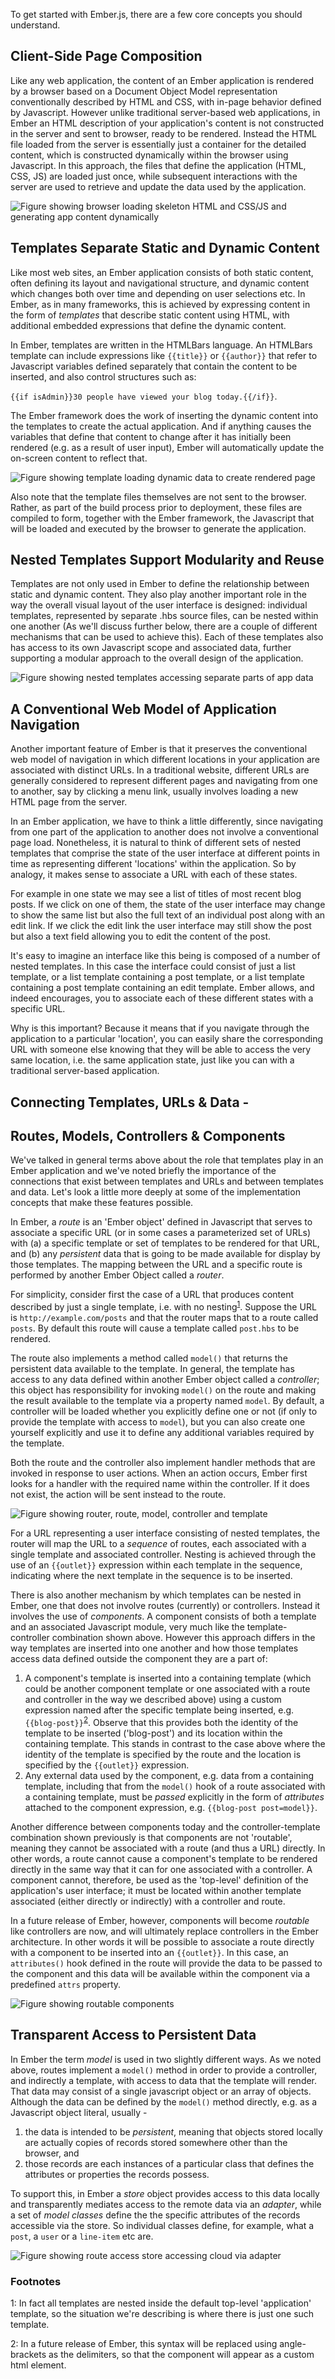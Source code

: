 To get started with Ember.js, there are a few core concepts you
should understand.

## Client-Side Page Composition
Like any web application, the content of an Ember application is rendered by a browser based on a Document Object Model representation conventionally described by HTML and CSS, with in-page behavior defined by Javascript. However unlike traditional server-based web applications, in Ember an HTML description of your application's content is not constructed in the server and sent to browser, ready to be rendered. Instead the HTML file loaded from the server is essentially just a container for the detailed content, which is constructed dynamically within the browser using Javascript. In this approach, the files that define the application (HTML, CSS, JS) are loaded just once, while subsequent interactions with the server are used to retrieve and update the data used by the application.

![Figure showing browser loading skeleton HTML and CSS/JS and generating app content dynamically](../../images/getting-started/core-concepts/Fig_1.jpg)

## Templates Separate Static and Dynamic Content
Like most web sites, an Ember application consists of both static content, often defining its layout and navigational structure, and dynamic content which changes both over time and depending on user selections etc. In Ember, as in many frameworks, this is achieved by expressing content in the form of *templates* that describe static content using HTML, with additional embedded expressions that define the dynamic content.

In Ember, templates are written in the HTMLBars language. An HTMLBars template can include expressions like `{{title}}` or `{{author}}` that refer to Javascript variables defined separately that contain the content to be inserted, and also control structures such as:

`{{if isAdmin}}30 people have viewed your blog today.{{/if}}`. 

The Ember framework does the work of inserting the dynamic content into the templates to create the actual application. And if anything causes the variables that define that content to change after it has initially been rendered (e.g. as a result of user input), Ember will automatically update the on-screen content to reflect that.

![Figure showing template loading dynamic data to create rendered page](../../images/getting-started/core-concepts/Fig_2.jpg)

Also note that the template files themselves are not sent to the browser. Rather, as part of the build process prior to deployment, these files are compiled to form, together with the Ember framework, the Javascript that will be loaded and executed by the browser to generate the application.

## Nested Templates Support Modularity and Reuse
Templates are not only used in Ember to define the relationship between static and dynamic content. They also play another important role in the way the overall visual layout of the user interface is designed: individual templates, represented by separate .hbs source files, can be nested within one another (As we'll discuss further below, there are a couple of different mechanisms that can be used to achieve this). Each of these templates also has access to its own Javascript scope and associated data, further supporting a modular approach to the overall design of the application.

![Figure showing nested templates accessing separate parts of app data](../../images/getting-started/core-concepts/Fig_3.jpg)

## A Conventional Web Model of Application Navigation
Another important feature of Ember is that it preserves the conventional web model of navigation in which different locations in your application are associated with distinct URLs. In a traditional website, different URLs are generally considered to represent different pages and navigating from one to another, say by clicking a menu link, usually involves loading a new HTML page from the server.

In an Ember application, we have to think a little differently, since navigating from one part of the application to another does not involve a conventional page load. Nonetheless, it is natural to think of different sets of nested templates that comprise the state of the user interface at different points in time as representing different 'locations' within the application. So by analogy, it makes sense to associate a URL with each of these states.

For example in one state we may see a list of titles of most recent blog posts. If we click on one of them, the state of the user interface may change to show the same list but also the full text of an individual post along with an edit link. If we click the edit link the user interface may still show the post but also a text field allowing you to edit the content of the post.

It's easy to imagine an interface like this being is composed of a number of nested templates. In this case the interface could consist of just a list template, or a list template containing a post template, or a list template containing a post template containing an edit template. Ember allows, and indeed encourages, you to associate each of these different states with a specific URL.

Why is this important? Because it means that if you navigate through the application to a particular 'location', you can easily share the corresponding URL with someone else knowing that they will be able to access the very same location, i.e. the same application state, just like you can with a traditional server-based application.

## Connecting Templates, URLs & Data -
## Routes, Models, Controllers & Components
We've talked in general terms above about the role that templates play in an Ember application and we've noted briefly the importance of the connections that exist between templates and URLs and between templates and data. Let's look a little more deeply at some of the implementation concepts that make these features possible.

In Ember, a *route* is an 'Ember object' defined in Javascript that serves to associate a specific URL (or in some cases a parameterized set of URLs) with (a) a specific template or set of templates to be rendered for that URL, and (b) any *persistent* data that is going to be made available for display by those templates. The mapping between the URL and a specific route is performed by another Ember Object called a *router*.

For simplicity, consider first the case of a URL that produces content described by just a single template, i.e. with no nesting<sup>[1](#footnote1)</sup>. Suppose the URL is `http://example.com/posts` and that the router maps that to a route called `posts`. By default this route will cause a template called `post.hbs` to be rendered.

The route also implements a method called `model()` that returns the persistent data available to the template. In general, the template has access to any data defined within another Ember object called a *controller*; this object has responsibility for invoking `model()` on the route and making the result available to the template via a property named `model`. By default, a controller will be loaded whether you explicitly define one or not (if only to provide the template with access to `model`), but you can also create one yourself explicitly and use it to define any additional variables required by the template.

Both the route and the controller also implement handler methods that are invoked in response to user actions. When an action occurs, Ember first looks for a handler with the required name within the controller. If it does not exist, the action will be sent instead to the route.

![Figure showing router, route, model, controller and template](../../images/getting-started/core-concepts/Fig_4.jpg)

For a URL representing a user interface consisting of nested templates, the router will map the URL to a *sequence* of routes, each associated with a single template and associated controller. Nesting is achieved through the use of an `{{outlet}}` expression within each template in the sequence, indicating where the next template in the sequence is to be inserted.

There is also another mechanism by which templates can be nested in Ember, one that does not involve routes (currently) or controllers. Instead it involves the use of *components*. A component consists of both a template and an associated Javascript module, very much like the template-controller combination shown above. However this approach differs in the way templates are inserted into one another and how those templates access data defined outside the component they are a part of:

1. A component's template is inserted into a containing template (which could be another component template or one associated with a route and controller in the way we described above) using a custom expression named after the specific template being inserted, e.g. `{{blog-post}}`<sup>[2](#footnote2)</sup>. Observe that this provides both the identity of the template to be inserted ('blog-post') and its location within the containing template. This stands in contrast to the case above where the identity of the template is specified by the route and the location is specified by the `{{outlet}}` expression.
2. Any external data used by the component, e.g. data from a containing template, including that from the `model()` hook of a route associated with a containing template, must be *passed* explicitly in the form of *attributes* attached to the component expression, e.g. `{{blog-post post=model}}`.

Another difference between components today and the controller-template combination shown previously is that components are not 'routable', meaning they cannot be associated with a route (and thus a URL) directly. In other words, a route cannot cause a component's template to be rendered directly in the same way that it can for one associated with a controller. A component cannot, therefore, be used as the 'top-level' definition of the application's user interface; it must be located within another template associated (either directly or indirectly) with a controller and route.

In a future release of Ember, however, components will become *routable* like controllers are now, and will ultimately replace controllers in the Ember architecture. In other words it will be possible to associate a route directly with a component to be inserted into an `{{outlet}}`. In this case, an `attributes()` hook defined in the route will provide the data to be passed to the component and this data will be available within the component via a predefined `attrs` property.

![Figure showing routable components](../../images/getting-started/core-concepts/Fig_5.jpg)

## Transparent Access to Persistent Data
In Ember the term *model* is used in two slightly different ways. As we noted above, routes implement a `model()` method in order to provide a controller, and indirectly a template, with access to data that the template will render. That data may consist of a single javascript object or an array of objects. Although the data can be defined by the `model()` method directly, e.g. as a Javascript object literal, usually -

1. the data is intended to be *persistent*, meaning that objects stored locally are actually copies of records stored somewhere other than the browser, and 
2. those records are each instances of a particular class that defines the attributes or properties the records possess.

To support this, in Ember a *store* object provides access to this data locally and transparently mediates access to the remote data via an *adapter*, while a set of *model classes* define the the specific attributes of the records accessible via the store. So individual classes define, for example, what a `post`, a `user` or a `line-item` etc are.

![Figure showing route access store accessing cloud via adapter](../../images/getting-started/core-concepts/Fig_6.jpg)

### Footnotes
<a name="footnote1">1</a>: In fact all templates are nested inside the default top-level 'application' template, so the situation we're describing is where there is just one such template.

<a name="footnote2">2</a>: In a future release of Ember, this syntax will be replaced using angle-brackets as the delimiters, so that the component will appear as a custom html element.

